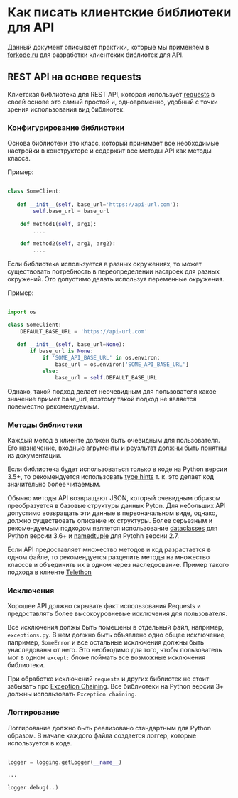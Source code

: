 # Как писать клиентские библиотеки для API


Данный документ описывает практики, которые мы применяем в [forkode.ru](http://forkode.ru) для разработки клиентских библиотек для API.


## REST API на основе requests

Клиетская библиотека для REST API, которая использует [requests](https://pypi.org/project/requests/) в своей основе это самый простой и, одновременно, удобный с точки зрения использования вид библиотек.

### Конфигурирование библиотеки

Основа библиотеки это класс, который принимает все необходимые настройки в конструкторе и содержит все методы API как методы класса.

Пример:

```python

class SomeClient:
 
   def __init__(self, base_url='https://api-url.com'):
        self.base_url = base_url
        
    def method1(self, arg1):
        ....

    def method2(self, arg1, arg2):
        ....

```

Если библиотека используется в разных окружениях, то может существовать потребность в переопределении настроек для разных окружений. Это допустимо делать используя переменные окружения.

Пример:

```python

import os

class SomeClient:
    DEFAULT_BASE_URL = 'https://api-url.com'
 
   def __init__(self, base_url=None):
       if base_url is None:
           if 'SOME_API_BASE_URL' in os.environ:
               base_url = os.environ['SOME_API_BASE_URL']
           else:
               base_url = self.DEFAULT_BASE_URL

```

Однако, такой подход делает неочевидным для пользователя какое значение примет base_url, поэтому такой подход не является повеместно рекомендуемым.


### Методы библиотеки


Каждый метод в клиенте должен быть очевидным для пользователя. Его назначение, входные агрументы и реузльтат должны быть понятны из документации.

Если библиотека будет использоваться только в коде на Python версии 3.5+, то рекомендуется использовать [type hints](https://docs.python.org/3.7/library/typing.html) т. к. это делает код значительно более читаемым.

Обычно методы API возвращают JSON, который очевидным образом преобразуется в базовые структуры данных Pyton. Для небольших API допустимо возвращать эти данные в первоначальном виде, однако, должно существовать описание их структуры. Более серьезным и рекомендуемым подходом является использование [dataclasses](https://docs.python.org/3/library/dataclasses.html) для Python версии 3.6+ и [namedtuple](https://docs.python.org/2.7/library/collections.html#collections.namedtuple) для Pytohn версии 2.7.


Если API предоставляет множество методов и код разрастается в одном файле, то рекомендуется разделить методы на множество классов и объединить их в одном через наследоование.
Пример такого подхода в клиенте [Telethon](https://github.com/LonamiWebs/Telethon/blob/master/telethon/client/telegramclient.py)


### Исключения

Хорошее API должно скрывать факт использования Requests и предоставлять более высокоуровневые исключения для пользователя.

Все исключения должы быть помещены в отдельный файл, например, `exceptions.py`. В нем должно быть объявлено одно общее исключение, папример, `SomeError` и все остальные исключения должны быть унаследованы от него. Это необходимо для того, чтобы пользователь мог в одном `except:` блоке поймать все возможные исключения библиотеки.

При обработке исключений `requests` и других библиотек не стоит забывать про [Exception Chaining](https://www.python.org/dev/peps/pep-3134/). Все библиотеки на Python версии 3+ должны использовать `Exception chaining`.

### Логгирование

Логгирование должно быть реализовано стандартным для Python образом. В начале каждого файла создается логгер, которые используется в коде.

```python

logger = logging.getLogger(__name__)

...

logger.debug(..)

```

